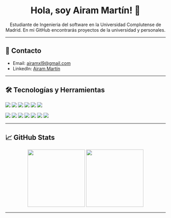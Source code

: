 <div align="center">
  <h1>Hola, soy Airam Martín! 👋</h1>
  <p>Estudiante de Ingenieria del software en la Universidad Complutense de Madrid. En mi GitHub encontrarás proyectos de la universidad y personales.</p>
</div>

---

## 📧 Contacto
- Email: [airamxl9@gmail.com](mailto:airamxl9@gmail.com)  
- LinkedIn: [Airam Martín](https://www.linkedin.com/in/airamsoto/)  

---

## 🛠️ Tecnologías y Herramientas

<p>
  <img src="https://img.shields.io/badge/Java-007396?style=for-the-badge&logo=java&logoColor=white"/>
  <img src="https://img.shields.io/badge/C++-00599C?style=for-the-badge&logo=c%2B%2B&logoColor=white"/>
  <img src="https://img.shields.io/badge/C-555555?style=for-the-badge&logo=c&logoColor=white"/>
  <img src="https://img.shields.io/badge/React-61DAFB?style=for-the-badge&logo=react&logoColor=black"/>
  <img src="https://img.shields.io/badge/HTML5-E34F26?style=for-the-badge&logo=html5&logoColor=white"/>
  <img src="https://img.shields.io/badge/CSS3-1572B6?style=for-the-badge&logo=css3&logoColor=white"/>
</p>

<p>
  <img src="https://img.shields.io/badge/Node.js-339933?style=for-the-badge&logo=node.js&logoColor=white"/>
  <img src="https://img.shields.io/badge/JavaScript-F7DF1E?style=for-the-badge&logo=javascript&logoColor=black"/>
  <img src="https://img.shields.io/badge/Git-F05032?style=for-the-badge&logo=git&logoColor=white"/>
  <img src="https://img.shields.io/badge/MySQL-4479A1?style=for-the-badge&logo=mysql&logoColor=white"/>
  <img src="https://img.shields.io/badge/Express.js-000000?style=for-the-badge&logo=express&logoColor=white"/>
  <img src="https://img.shields.io/badge/Bootstrap-7952B3?style=for-the-badge&logo=bootstrap&logoColor=white"/>
  <img src="https://img.shields.io/badge/Linux-FCC624?style=for-the-badge&logo=linux&logoColor=black"/>
</p>




---

## 📈 GitHub Stats
<p align="center">
  <img height="180em" src="https://github-readme-stats-eight-theta.vercel.app/api?username=airamsoto&show_icons=true&theme=algolia&include_all_commits=true&count_private=true"/>
  <img height="180em" src="https://github-readme-stats-eight-theta.vercel.app/api/top-langs/?username=airamsoto&layout=compact&langs_count=5&theme=algolia"/>
</p>

---
